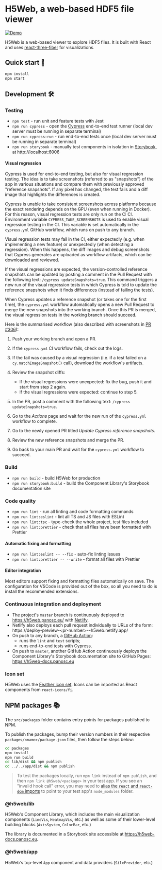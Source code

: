 # H5Web, a web-based HDF5 file viewer

[![Demo](https://img.shields.io/website?down_message=offline&label=demo&up_message=online&url=https%3A%2F%2Fh5web.panosc.eu%2F)](https://h5web.panosc.eu/)

H5Web is a web-based viewer to explore HDF5 files. It is built with React and uses
[react-three-fiber](https://github.com/react-spring/react-three-fiber) for visualizations.

## Quick start 🚀

```bash
npm install
npm start
```

## Development 🛠️

### Testing

- `npm test` - run unit and feature tests with Jest
- `npm run cypress` - open the [Cypress](https://docs.cypress.io/guides/overview/why-cypress.html) end-to-end test
  runner (local dev server must be running in separate terminal)
- `npm run cypress:run` - run end-to-end tests once (local dev server must be running in separate terminal)
- `npm run storybook` - manually test components in isolation in
  [Storybook](https://storybook.js.org/docs/react/get-started/introduction), at http://localhost:6006

#### Visual regression

Cypress is used for end-to-end testing, but also for visual regression testing. The idea is to take screenshots
(referred to as "snapshots") of the app in various situations and compare them with previously approved "reference
snapshots". If any pixel has changed, the test fails and a diff image that highlights the differences is created.

Cypress is unable to take consistent screenshots across platforms because the exact rendering depends on the GPU (even
when running in Docker). For this reason, visual regression tests are only run on the CI CI. Environment variable
`CYPRESS_TAKE_SCREENSHOTS` is used to enable visual regression testing in the CI. This variable is set automatically in
the `cypress.yml` GitHub workflow, which runs on push to any branch.

Visual regression tests may fail in the CI, either expectedly (e.g. when implementing a new feature) or unexpectedly
(when detecting a regression). When this happens, the diff images and debug screenshots that Cypress generates are
uploaded as workflow artifacts, which can be downloaded and reviewed.

If the visual regressions are expected, the version-controlled reference snapshots can be updated by posting a comment
in the Pull Request with the following text: `/cypress updateSnapshots=true`. This command triggers a new run of the
visual regression tests in which Cypress is told to update the reference snapshots when it finds differences (instead of
failing the tests).

When Cypress updates a reference snapshot (or takes one for the first time), the `cypress.yml` workflow automatically
opens a new Pull Request to merge the new snapshots into the working branch. Once this PR is merged, the visual
regression tests in the working branch should succeed.

Here is the summarised workflow (also described with screenshots in
[PR #306](https://github.com/silx-kit/h5web/pull/306)):

1. Push your working branch and open a PR.
2. If the `cypress.yml` CI workflow fails, check out the logs.
3. If the fail was caused by a visual regression (i.e. if a test failed on a `cy.matchImageSnapshot()` call), download
   the workflow's artifacts.
4. Review the snapshot diffs:

   - If the visual regressions were unexpected: fix the bug, push it and start from step 2 again.
   - If the visual regressions were expected: continue to step 5.

5. In the PR, post a comment with the following text: `/cypress updateSnapshots=true`.
6. Go to the _Actions_ page and wait for the new run of the `cypress.yml` workflow to complete.
7. Go to the newly opened PR titled _Update Cypress reference snapshots_.
8. Review the new reference snapshots and merge the PR.
9. Go back to your main PR and wait for the `cypress.yml` workflow to succeed.

### Build

- `npm run build` - build H5Web for production
- `npm run storybook:build` - build the Component Library's Storybook documentation site

### Code quality

- `npm run lint` - run all linting and code formatting commands
- `npm run lint:eslint` - lint all TS and JS files with ESLint
- `npm run lint:tsc` - type-check the whole project, test files included
- `npm run lint:prettier` - check that all files have been formatted with Prettier

#### Automatic fixing and formatting

- `npm run lint:eslint -- --fix` - auto-fix linting issues
- `npm run lint:prettier -- --write` - format all files with Prettier

#### Editor integration

Most editors support fixing and formatting files automatically on save. The configuration for VSCode is provided out of
the box, so all you need to do is install the recommended extensions.

### Continuous integration and deployment

- The project's `master` branch is continuously deployed to https://h5web.panosc.eu/ with
  [Netlify](https://www.netlify.com/).
- Netlify also deploys each pull request individually to URLs of the form:
  https:\//deploy-preview-<pr-number\>--h5web.netlify.app/
- On push to any branch, a [GitHub Action](https://github.com/silx-kit/h5web/actions):
  - runs the `lint` and `test` scripts;
  - runs end-to-end tests with Cypress.
- On push to `master`, another GitHub Action continuously deploys the Component Library's Storybook documentation site
  to GitHub Pages: https://h5web-docs.panosc.eu

### Icon set

H5Web uses the [Feather icon set](https://react-icons.netlify.com/#/icons/fi). Icons can be imported as React components
from `react-icons/fi`.

## NPM packages 📚

The `src/packages` folder contains entry points for packages published to NPM.

To publish the packages, bump their version numbers in their respective `packages/<name>/package.json` files, then
follow the steps below:

```bash
cd packages
npm install
npm run build
cd lib/dist && npm publish
cd ../../app/dist && npm publish
```

> To test the packages locally, run `npm link` instead of `npm publish`, and then `npm link @h5web/<package>` in your
> test app. If you see an "invalid hook call" error, you may need to
> [alias the `react` and `react-dom` imports](https://github.com/facebook/react/issues/13991#issuecomment-435587809) to
> point to your test app's `node_modules` folder.

### @h5web/lib

H5Web's Component Library, which includes the main visualization components (`LineVis`, `HeatmapVis`, etc.) as well as
some of their lower-level building blocks (`AxisSystem`, `ColorBar`, etc.)

The library is documented in a Storybook site accessible at https://h5web-docs.panosc.eu.

### @h5web/app

H5Web's top-level `App` component and data providers (`SilxProvider`, etc.)
